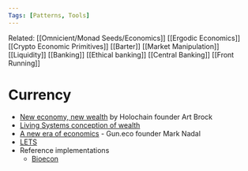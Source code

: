 ```yaml
---
Tags: [Patterns, Tools]
---
```

Related: [[Omnicient/Monad Seeds/Economics]] [[Ergodic Economics]] [[Crypto Economic Primitives]] [[Barter]] [[Market Manipulation]] [[Liquidity]] [[Banking]] [[Ethical banking]] [[Central Banking]] [[Front Running]] 
# Currency

- [New economy, new wealth](https://prezi.com/xmzld_-wayho/new-economy-new-wealth/) by Holochain founder Art Brock
- [Living Systems conception of wealth](https://vimeo.com/31164740)
- [A new era of economics](https://hackernoon.com/wealth-a-new-era-of-economics-ce8acd785441) - Gun.eco founder Mark Nadal
- [LETS](https://en.wikipedia.org/wiki/Local_exchange_trading_system)
- Reference implementations
    - [Bioecon](http://www.bioecon.net/public/news/9339)

